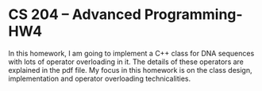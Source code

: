# CS 204 – Advanced Programming-  HW4
 In this homework, I am going to implement a C++ class for DNA sequences with lots of operator overloading in it. The details of these operators are explained in the pdf file. My focus in this homework is on the class design, implementation and operator overloading technicalities.
